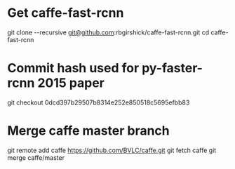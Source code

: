 # Get caffe-fast-rcnn

  git clone --recursive git@github.com:rbgirshick/caffe-fast-rcnn.git
  cd caffe-fast-rcnn

# Commit hash used for py-faster-rcnn 2015 paper

  git checkout 0dcd397b29507b8314e252e850518c5695efbb83

# Merge caffe master branch

  git remote add caffe https://github.com/BVLC/caffe.git
  git fetch caffe
  git merge caffe/master
